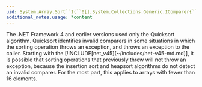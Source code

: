 ```yaml
---
uid: System.Array.Sort``1(``0[],System.Collections.Generic.IComparer{``0})
additional_notes.usage: *content
---
```


<p>The .NET Framework 4 and earlier versions used only the Quicksort algorithm. Quicksort identifies invalid comparers in some situations in which the sorting operation throws an <xref href="System.IndexOutOfRangeException"></xref> exception, and throws an <xref href="System.ArgumentException"></xref> exception to the caller. Starting with the [!INCLUDE[net_v45](~/includes/net-v45-md.md)], it is possible that sorting operations that previously threw <xref href="System.ArgumentException"></xref> will not throw an exception, because the insertion sort and heapsort algorithms do not detect an invalid comparer. For the most part, this applies to arrays with fewer than 16 elements.</p>


